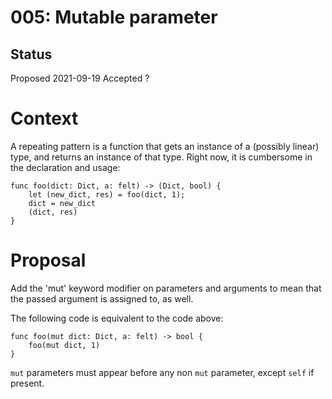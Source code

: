 # 005: Mutable parameter

## Status

Proposed 2021-09-19
Accepted ?

# Context

A repeating pattern is a function that gets an instance of a (possibly linear) type, and returns
an instance of that type.
Right now, it is cumbersome in the declaration and usage:
```
func foo(dict: Dict, a: felt) -> (Dict, bool) {
    let (new_dict, res) = foo(dict, 1);
    dict = new_dict
    (dict, res)
}
```

# Proposal
Add the 'mut' keyword modifier on parameters and arguments to mean that the passed argument is
assigned to, as well.

The following code is equivalent to the code above:
```
func foo(mut dict: Dict, a: felt) -> bool {
    foo(mut dict, 1)
}
```

`mut` parameters must appear before any non `mut` parameter, except `self` if present.
